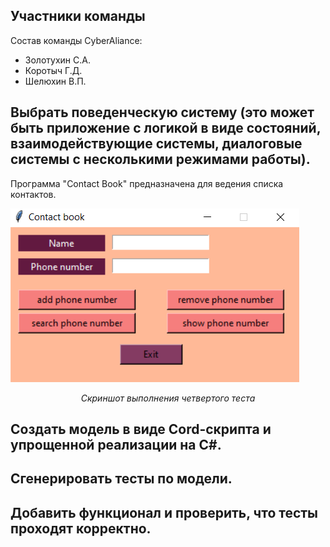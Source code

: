 <h2>Участники команды</h2>
<p>Состав команды CyberAliance: </p>
<ul>
  <li>Золотухин С.А.</li>
  <li>Коротыч Г.Д.</li>
  <li>Шелюхин В.П.</li>
</ul>
<h2>Выбрать поведенческую систему (это может быть приложение с
логикой в виде состояний, взаимодействующие системы,
диалоговые системы с несколькими режимами работы).</h2>
<p>Программа "Contact Book" предназначена для ведения списка контактов.</p>

<p><img src='https://github.com/tosvt/TIVPO/blob/main/%D0%9F%D1%80%D0%B0%D0%BA%D1%82%D0%B8%D1%87%D0%B5%D1%81%D0%BA%D0%B0%D1%8F%20%D1%80%D0%B0%D0%B1%D0%BE%D1%82%D0%B0%204/imgs/mainwindow.png'></p>
<p align="center"><i>Скриншот выполнения четвертого теста</i></p>

<h2>Создать модель в виде Cord-скрипта и упрощенной реализации
на С#.</h2>


<h2>Сгенерировать тесты по модели.</h2>

<h2>Добавить функционал и проверить, что тесты проходят
корректно.</h2>

